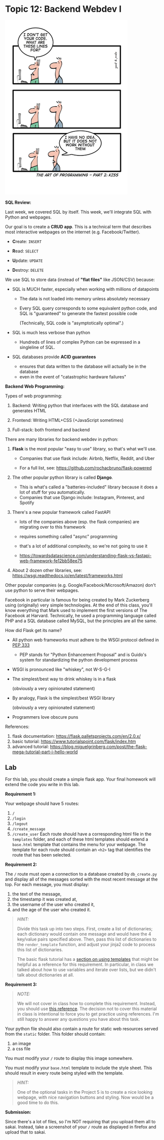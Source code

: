 # Topic 12: Backend Webdev I

<img width=400px src=6a00d8341d3df553ef01157073a04e970c-800wi.jpeg />

**SQL Review:**

Last week, we covered SQL by itself.
This week, we'll integrate SQL with Python and webpages.

Our goal is to create a **CRUD app**.
This is a technical term that describes most interactive webpages on the internet (e.g. Facebook/Twitter).

- **C**reate: `INSERT`

- **R**ead: `SELECT`

- **U**pdate: `UPDATE`

- **D**estroy: `DELETE`

We use SQL to store data (instead of **"flat files"** like JSON/CSV) because:

- SQL is MUCH faster, especially when working with millions of datapoints

  - The data is not loaded into memory unless absolutely necessary

  - Every SQL query corresponds to some equivalent python code,
    and SQL is "guaranteed" to generate the fastest possible code

    (Technically, SQL code is "asymptotically optimal".)

- SQL is much less verbose than python

  - Hundreds of lines of complex Python can be expressed in a singleline of SQL.

- SQL databases provide **ACID guarantees**
    - ensures that data written to the database will actually be in the database
    - even in the event of "catastrophic hardware failures"

<!--
The downside of SQL is that it makes our webpages more prone to being "hacked" (in the muggle sense of the word).

- SQL injection

- <img width=600px src=exploits_of_a_mom.png />
-->

**Backend Web Programming:**

Types of web programming:

1. Backend: Writing python that interfaces with the SQL database and generates HTML

1. Frontend: Writing HTML+CSS (+JavaScript sometimes)

1. Full-stack: both frontend and backend

There are many libraries for backend webdev in python:

1. **Flask** is the most popular "easy to use" library,
    so that's what we'll use.

    - Companies that use flask include: Airbnb, Netflix, Reddit, and Uber 

    - For a full list, see: https://github.com/rochacbruno/flask-powered

1. The other popular python library is called **Django**.
   - This is what's called a "batteries-included" library because it does a lot of stuff for you automatically.
   - Companies that use Django include: Instagram, Pinterest, and Spotify

1. There's a new popular framework called FastAPI

    - lots of the companies above (esp. the flask companies) are migrating over to this framework

    - requires something called "async" programming

    - that's a lot of additional complexity, so we're not going to use it

    - https://towardsdatascience.com/understanding-flask-vs-fastapi-web-framework-fe12bb58ee75

1. About 2 dozen other libraries, see: https://wsgi.readthedocs.io/en/latest/frameworks.html

Other popular companies (e.g. Google/Facebook/Microsoft/Amazon) don't use python to serve their webpages.

Facebook in particular is famous for being created by Mark Zuckerberg using (originally) very simple technologies.
At the end of this class, you'll know everything that Mark used to implement the first versions of The Facebook at Harvard.
Technically, he used a programming language called PHP and a SQL database called MySQL,
but the principles are all the same.

How did Flask get its name?

- All python web frameworks must adhere to the WSGI protocol defined in [PEP 333](https://www.python.org/dev/peps/pep-0333/)

    - PEP stands for "Python Enhancement Proposal" and is Guido's system for standardizing the python development process

- WSGI is pronounced like "whiskey", not W-S-G-I

- The simplest/best way to drink whiskey is in a flask

  (obviously a very opinionated statement)

- By analogy, Flask is the simplest/best WSGI library

  (obviously a very opinionated statement)

- Programmers love obscure puns

References:

1. flask documentation: https://flask.palletsprojects.com/en/2.0.x/
1. basic tutorial: https://www.tutorialspoint.com/flask/index.htm 
1. advanced tutorial: https://blog.miguelgrinberg.com/post/the-flask-mega-tutorial-part-i-hello-world

## Lab

For this lab, you should create a simple flask app.
Your final homework will extend the code you write in this lab.

**Requirement 1:**

Your webpage should have 5 routes:
1. `/`
1. `/login`
1. `/logout`
1. `/create_message`
1. `/create_user`
Each route should have a corresponding html file in the `templates` folder,
and each of these html templates should extend a `base.html` template that contains the menu for your webpage.
The template for each route should contain an `<h2>` tag that identifies the route that has been selected.

**Requirement 2:**

The `/` route must open a connection to a database created by `db_create.py` and display all of the messages sorted with the most recent message at the top.
For each message, you must display:
1. the text of the message,
1. the timestamp it was created at,
1. the username of the user who created it,
1. and the age of the user who created it.

> *HINT:*
>
> Divide this task up into two steps.
> First, create a list of dictionaries;
> each dictionary would contain one message and would have the 4 key/value pairs specified above. 
> Then, pass this list of dictionaries to the `render_template` function,
> and adjust your jinja2 code to process this list of dictionaries.
>
> The basic flask tutorial has a [section on using templates](https://www.tutorialspoint.com/flask/flask_templates.htm) that might be helpful as a reference for this requirement.
> In particular, in class we talked about how to use variables and iterate over lists, but we didn't talk about dictionaries at all.

**Requirement 3:**

> *NOTE:*
> 
> We will not cover in class how to complete this requirement.
> Instead, you should use [this reference](https://www.tutorialspoint.com/flask/flask_static_files.htm).
> The decision not to cover this material in class is intentional to force you to get practice using references.
> I'm still happy to answer any questions you have about this task.

Your python file should also contain a route for static web resources served from the `static` folder.
This folder should contain:
1. an image
1. a css file

You must modify your `/` route to display this image somewhere.

You must modify your `base.html` template to include the style sheet.
This should result in every route being styled with the template.

> *HINT:*
>
> One of the optional tasks in the Project 5 is to create a nice looking webpage,
> with nice navigation buttons and styling.
> Now would be a good time to do this.

**Submission:**

Since there's a lot of files,
so I'm NOT requiring that you upload them all to sakai.
Instead, take a screenshot of your `/` route as displayed in firefox and upload that to sakai.
